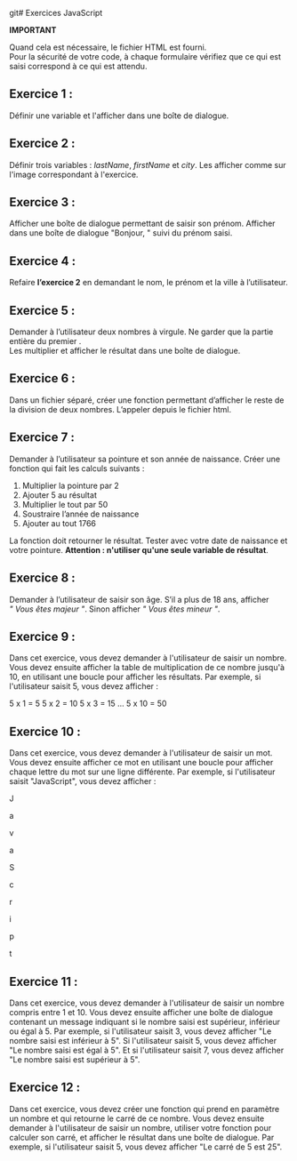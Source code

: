 git# Exercices JavaScript

**IMPORTANT**

Quand cela est nécessaire, le fichier HTML est fourni.  
Pour la sécurité de votre code, à chaque formulaire vérifiez que ce qui est saisi correspond à ce qui est attendu.

## Exercice 1 :

Définir une variable et l'afficher dans une boîte de dialogue.

## Exercice 2 :

Définir trois variables : _lastName_, _firstName_ et _city_. Les afficher comme sur l'image correspondant à l'exercice.

## Exercice 3 :

Afficher une boîte de dialogue permettant de saisir son prénom. Afficher dans une boîte de dialogue "Bonjour, " suivi du prénom saisi.

## Exercice 4 :

Refaire **l’exercice 2** en demandant le nom, le prénom et la ville à l’utilisateur.

## Exercice 5 :

Demander à l’utilisateur deux nombres à virgule. Ne garder que la partie entière du premier .  
Les multiplier et afficher le résultat dans une boîte de dialogue.

## Exercice 6 :

Dans un fichier séparé, créer une fonction permettant d’afficher le reste de la division de deux nombres. L’appeler depuis le fichier html.

## Exercice 7 :

Demander à l’utilisateur sa pointure et son année de naissance. Créer une fonction qui fait les calculs suivants :

1. Multiplier la pointure par 2
2. Ajouter 5 au résultat
3. Multiplier le tout par 50
4. Soustraire l’année de naissance
5. Ajouter au tout 1766

La fonction doit retourner le résultat.
Tester avec votre date de naissance et votre pointure. **Attention : n'utiliser qu'une seule variable de résultat**.

## Exercice 8 :

Demander à l’utilisateur de saisir son âge. S’il a plus de 18 ans, afficher _" Vous êtes majeur "_. Sinon afficher _" Vous êtes mineur "_.

## Exercice 9 :

Dans cet exercice, vous devez demander à l'utilisateur de saisir un nombre. Vous devez ensuite afficher la table de multiplication de ce nombre jusqu'à 10, en utilisant une boucle pour afficher les résultats. Par exemple, si l'utilisateur saisit 5, vous devez afficher :

5 x 1 = 5
5 x 2 = 10
5 x 3 = 15
...
5 x 10 = 50

## Exercice 10 :

Dans cet exercice, vous devez demander à l'utilisateur de saisir un mot. Vous devez ensuite afficher ce mot en utilisant une boucle pour afficher chaque lettre du mot sur une ligne différente. Par exemple, si l'utilisateur saisit "JavaScript", vous devez afficher :

J

a

v

a

S

c

r

i

p

t

## Exercice 11 :

Dans cet exercice, vous devez demander à l'utilisateur de saisir un nombre compris entre 1 et 10. 
Vous devez ensuite afficher une boîte de dialogue contenant un message indiquant si le nombre 
saisi est supérieur, inférieur ou égal à 5. Par exemple, si l'utilisateur saisit 3, vous devez 
afficher "Le nombre saisi est inférieur à 5". Si l'utilisateur saisit 5, vous devez afficher 
"Le nombre saisi est égal à 5". Et si l'utilisateur saisit 7, vous devez afficher "Le nombre 
saisi est supérieur à 5".

## Exercice 12 :

Dans cet exercice, vous devez créer une fonction qui prend en paramètre un nombre
 et qui retourne le carré de ce nombre. Vous devez ensuite demander à l'utilisateur 
 de saisir un nombre, utiliser votre fonction pour calculer son carré, et afficher
  le résultat dans une boîte de dialogue. Par exemple, si l'utilisateur saisit 5, 
  vous devez afficher "Le carré de 5 est 25".

